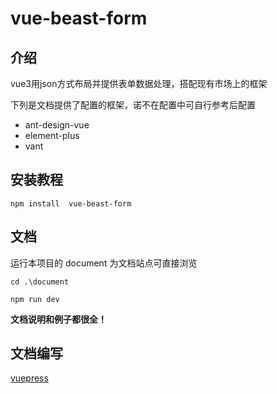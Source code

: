 # vue-beast-form

## 介绍

vue3用json方式布局并提供表单数据处理，搭配现有市场上的框架

下列是文档提供了配置的框架，诺不在配置中可自行参考后配置

- ant-design-vue
- element-plus
- vant


## 安装教程

```
npm install  vue-beast-form
```


## 文档 

运行本项目的 document 为文档站点可直接浏览

```
cd .\document

npm run dev
```

**文档说明和例子都很全！**

## 文档编写

[vuepress](https://v2.vuepress.vuejs.org/zh/)

